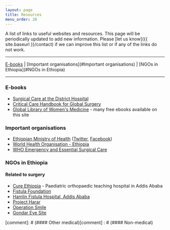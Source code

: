 ```yaml
---
layout: page
title: Resources
menu_order: 20
---
```


A list of links to useful websites and resources. This page will be periodically updated to add new information. Please [let us know]({{ site.baseurl }}/contact) if we can improve this list or if any of the links do not work.

---
[E-books](#E-books) | [Important organisations](#Important organisations) | [NGOs in Ethiopia](#NGOs in Ethiopia)

---

### <a name="E-books"></a>E-books

- [Surgical Care at the District Hospital](http://www.who.int/surgery/publications/en/SCDH.pdf)
- [Critical Care Handbook for Global Surgery](http://www.albacccd.com)
- [Global Library of Women's Medicine](http://www.glowm.com/) - many free ebooks available on this site

### <a name="Important organisations"></a>Important organisations

- [Ethiopian Ministry of Health](http://www.moh.gov.et/home) ([Twitter](http://twitter.com/FMoHealth),  [Facebook](http://www.facebook.com/EthiopiaFMoH))
- [World Health Organisation - Ethiopia](http://www.who.int/countries/eth/en/)
- [WHO Emergency and Essential Surgical Care](http://www.who.int/surgery/en/)

### <a name="NGOs in Ethiopia"></a>NGOs in Ethiopia

#### Related to surgery

- [Cure Ethiopia](https://uk.cure.org/ethiopia/) - Paediatric orthopaedic teaching hospital in Addis Ababa
- [Fistula Foundation](https://www.fistulafoundation.org/)
- [Hamlin Fistula Hospital, Addis Ababa](http://hamlin.org.au/)
- [Project Harar](http://www.projectharar.org/)
- [Operation Smile](http://www.operationsmile.org/)
- [Gondar Eye Site](http://www.gondareyesite.com/)

[comment]: # (#### Other medical)[comment] : # (#### Non-medical)
